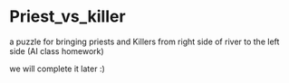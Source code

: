 # Priest_vs_killer
a puzzle for bringing priests and Killers from right side of river to the left side (AI class homework)


we will complete it later :)
